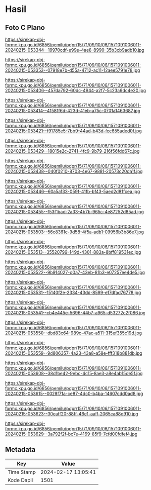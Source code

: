 # Hasil

## Foto C Plano

https://sirekap-obj-formc.kpu.go.id/6856/pemilu/pdpr/15/71/09/10/06/1571091006011-20240215-053344--19970cdf-e99e-4ae8-8990-35b3cb9adb10.jpg

https://sirekap-obj-formc.kpu.go.id/6856/pemilu/pdpr/15/71/09/10/06/1571091006011-20240215-053353--07918e7b-d55a-4712-ac11-12aee5791e78.jpg

https://sirekap-obj-formc.kpu.go.id/6856/pemilu/pdpr/15/71/09/10/06/1571091006011-20240215-053406--457da792-60dc-4944-a2f7-5c23a6dc4e20.jpg

https://sirekap-obj-formc.kpu.go.id/6856/pemilu/pdpr/15/71/09/10/06/1571091006011-20240215-053414--41581f6d-423d-41eb-a75c-0701a1463687.jpg

https://sirekap-obj-formc.kpu.go.id/6856/pemilu/pdpr/15/71/09/10/06/1571091006011-20240215-053421--f91785e5-7bb9-44ad-b43d-fcc655aded0f.jpg

https://sirekap-obj-formc.kpu.go.id/6856/pemilu/pdpr/15/71/09/10/06/1571091006011-20240215-053429--18015e2c-2741-4fc9-9b79-216f56fdd67c.jpg

https://sirekap-obj-formc.kpu.go.id/6856/pemilu/pdpr/15/71/09/10/06/1571091006011-20240215-053438--040f0210-8703-4e67-9881-20573c20da1f.jpg

https://sirekap-obj-formc.kpu.go.id/6856/pemilu/pdpr/15/71/09/10/06/1571091006011-20240215-053446--60a5a133-059f-41fb-bf43-5aed2d81fcea.jpg

https://sirekap-obj-formc.kpu.go.id/6856/pemilu/pdpr/15/71/09/10/06/1571091006011-20240215-053455--f53f1bad-2a33-4b7b-965c-4e87252d85ad.jpg

https://sirekap-obj-formc.kpu.go.id/6856/pemilu/pdpr/15/71/09/10/06/1571091006011-20240215-053503--56c8361c-9d58-4f5a-adb1-09956b3b86e7.jpg

https://sirekap-obj-formc.kpu.go.id/6856/pemilu/pdpr/15/71/09/10/06/1571091006011-20240215-053513--35520799-149d-4301-883a-8bff819531ec.jpg

https://sirekap-obj-formc.kpu.go.id/6856/pemilu/pdpr/15/71/09/10/06/1571091006011-20240215-053522--9b914027-d0a7-43eb-81b3-e07257ee4de5.jpg

https://sirekap-obj-formc.kpu.go.id/6856/pemilu/pdpr/15/71/09/10/06/1571091006011-20240215-053531--15140f2e-2334-43dd-8599-e17dfad76778.jpg

https://sirekap-obj-formc.kpu.go.id/6856/pemilu/pdpr/15/71/09/10/06/1571091006011-20240215-053541--cb4e445e-5696-44b7-a965-d53272c2f086.jpg

https://sirekap-obj-formc.kpu.go.id/6856/pemilu/pdpr/15/71/09/10/06/1571091006011-20240215-053550--dbd83c64-989c-47ac-a511-315ef355c19d.jpg

https://sirekap-obj-formc.kpu.go.id/6856/pemilu/pdpr/15/71/09/10/06/1571091006011-20240215-053559--9d806357-4a23-43a8-a58e-fff318b881db.jpg

https://sirekap-obj-formc.kpu.go.id/6856/pemilu/pdpr/15/71/09/10/06/1571091006011-20240215-053608--38d1be42-9ebc-4c15-8ae3-a8e4ab15de5f.jpg

https://sirekap-obj-formc.kpu.go.id/6856/pemilu/pdpr/15/71/09/10/06/1571091006011-20240215-053615--0028f71a-ce87-4dc0-b4ba-14607cdd0ad8.jpg

https://sirekap-obj-formc.kpu.go.id/6856/pemilu/pdpr/15/71/09/10/06/1571091006011-20240215-053623--30eaff20-88ff-46e1-aaff-2065ca88d910.jpg

https://sirekap-obj-formc.kpu.go.id/6856/pemilu/pdpr/15/71/09/10/06/1571091006011-20240215-053629--3a792f2f-bc7e-4169-85f9-7cfd00fdfef4.jpg


## Metadata

| Key        | Value               |
| ---------- | ------------------- |
| Time Stamp | 2024-02-17 13:05:41 |
| Kode Dapil | 1501                |



